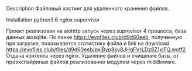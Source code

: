 Description
Файловый хостинг для удаленного хранения файлов.

Installation
python3.6
nginx
supervisor

Проект реализован на aiohttp запуск через suprevisor 4 процесса, база данных aiosqlite.
По линке https://evofiles.club/d9d60eeb, полученную при загрузке, показывается статистику файла и
link на download https://evofiles.club/files/d9d60eeb/pxiByp8kv8JHgFVrLDz8Z1xlFQ.woff2
Отдача контента через nginx.
Удаление файлов и очищение базы, от проэкспайриных файлов реализованно модулем через middleware.




